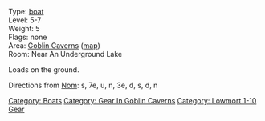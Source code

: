 Type: [boat](:Category:Boats "wikilink")  
Level: 5-7  
Weight: 5  
Flags: none  
Area: [Goblin Caverns](:Category:Goblin_Caverns "wikilink")
([map](Goblin_Caverns_Map "wikilink"))  
Room: Near An Underground Lake

Loads on the ground.

Directions from [Nom](Nom "wikilink"): s, 7e, u, n, 3e, d, s, d, n  

[Category: Boats](Category:_Boats "wikilink") [Category: Gear In Goblin
Caverns](Category:_Gear_In_Goblin_Caverns "wikilink") [Category: Lowmort
1-10 Gear](Category:_Lowmort_1-10_Gear "wikilink")
